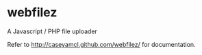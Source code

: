 webfilez
========

A Javascript / PHP file uploader

Refer to http://caseyamcl.github.com/webfilez/ for documentation.